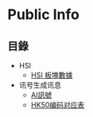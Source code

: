 # Public Info

## 目錄
- HSI
  - [HSI 板塊數據](./HSI/industry.md)
- 讯号生成讯息
  - [AI訊號](./讯号生成讯息/AI訊號.md)
  - [HK50编码对应表](./讯号生成讯息/HK50编码对应表.md)
